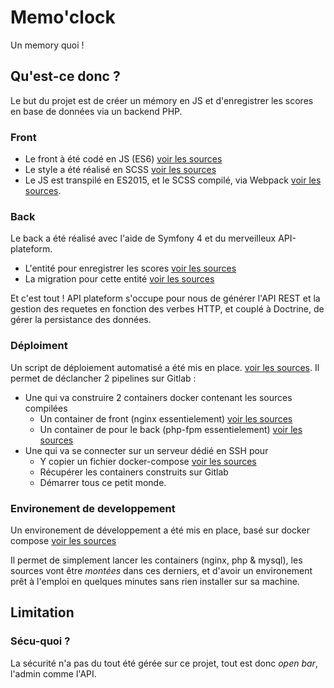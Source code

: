 # Memo'clock

Un memory quoi !

## Qu'est-ce donc ?

Le but du projet est de créer un mémory en JS et d'enregistrer les scores en
base de données via un backend PHP.

### Front

- Le front à été codé en JS (ES6) [voir les sources](front/src)
- Le style a été réalisé en SCSS [voir les sources](front/assets/styles.scss)
- Le JS est transpilé en ES2015, et le SCSS compilé, via Webpack [voir les sources](front/webpack.config.js).


### Back

Le back a été réalisé avec l'aide de Symfony 4 et du merveilleux
API-plateform.

- L'entité pour enregistrer les scores [voir les sources](back/src/Entity/Game.php)
- La migration pour cette entité [voir les sources](back/src/Migrations/Version20190826211621.php)

Et c'est tout ! API plateform s'occupe pour nous de générer l'API REST
et la gestion des requetes en fonction des verbes HTTP, et couplé à Doctrine, de gérer la persistance des données.

### Déploiment

Un  script de déploiement automatisé a été mis en place. [voir les sources](.gitlab-ci.yml).
Il permet de déclancher 2 pipelines sur Gitlab :

- Une qui va construire 2 containers docker contenant les sources compilées
    - Un container de front (nginx essentielement) [voir les sources](ci/deploy/dockerfiles/nginx/Dockerfile)
    - Un container de pour le back (php-fpm essentielement) [voir les sources](ci/deploy/dockerfiles/php/Dockerfile)
- Une qui va se connecter sur un serveur dédié en SSH pour
    - Y copier un fichier docker-compose [voir les sources](ci/deploy/docker-compose.yml)
    - Récupérer les containers construits sur Gitlab
    - Démarrer tous ce petit monde.

### Environement de developpement

Un environement de développement a été mis en place, basé sur docker compose [voir les sources](ci/compose/docker-compose.yml)

Il permet de simplement lancer les containers (nginx, php & mysql),
les sources vont être _montées_ dans ces derniers, et d'avoir un environement
prêt à l'emploi en quelques minutes sans rien installer sur sa machine.

## Limitation

### Sécu-quoi ?
La sécurité n'a pas du tout été gérée sur ce projet, tout est donc _open bar_, l'admin comme l'API.

